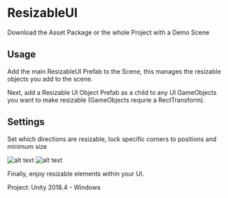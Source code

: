 # ResizableUI
Download the Asset Package or the whole Project with a Demo Scene

## Usage
Add the main ResizableUI Prefab to the Scene, this manages the resizable objects you add to the scene.

Next, add a Resizable UI Object Prefab as a child to any UI GameObjects you want to make resizable (GameObjects requrie a RectTransform).

## Settings
Set which directions are resizable, lock specific corners to positions and minimum size

![alt text](READMEImgs/ComponentSettings1.png)
![alt text](READMEImgs/ComponentSettings2.png)

Finally, enjoy resizable elements within your UI.

Project: Unity 2018.4 - Windows
